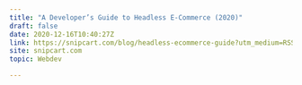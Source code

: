 ```yaml
---
title: "A Developer’s Guide to Headless E-Commerce (2020)"
draft: false
date: 2020-12-16T10:40:27Z
link: https://snipcart.com/blog/headless-ecommerce-guide?utm_medium=RSS&utm_source=hune
site: snipcart.com
topic: Webdev  

---
```

